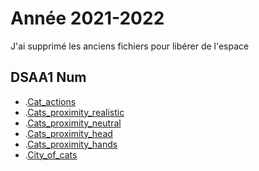 # Année 2021-2022

J'ai supprimé les anciens fichiers  pour libérer de l'espace

## DSAA1 Num


* .[Cat_actions](https://zuomarage.github.io/zuomarage_paysages/cat_actions.html) 
* .[Cats_proximity_realistic](https://zuomarage.github.io/zuomarage_paysages/cats_proximitty.html)
* .[Cats_proximity_neutral](https://zuomarage.github.io/zuomarage_paysages/cats_proximity.html) 
* .[Cats_proximity_head](https://zuomarage.github.io/zuomarage_paysages/cats_proximitty.html)
* .[Cats_proximity_hands](https://zuomarage.github.io/zuomarage_paysages/cats_proximitty.html)
* .[City_of_cats](https://zuomarage.github.io/zuomarage_paysages/cats_proximitty.html)

